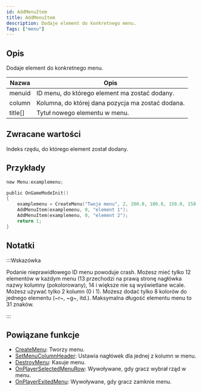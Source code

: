 ```yaml
---
id: AddMenuItem
title: AddMenuItem
description: Dodaje element do konkretnego menu.
Tags: ["menu"]
---
```


## Opis

Dodaje element do konkretnego menu.

| Nazwa   | Opis                                              |
| ------- | ------------------------------------------------- |
| menuid  | ID menu, do którego element ma zostać dodany.     |
| column  | Kolumna, do której dana pozycja ma zostać dodana. |
| title[] | Tytuł nowego elementu w menu.                     |

## Zwracane wartości

Indeks rzędu, do którego element został dodany.

## Przykłady

```c
new Menu:examplemenu;

public OnGameModeInit()
{
    examplemenu = CreateMenu("Twoje menu", 2, 200.0, 100.0, 150.0, 150.0);
    AddMenuItem(examplemenu, 0, "element 1");
    AddMenuItem(examplemenu, 0, "element 2");
    return 1;
}
```

## Notatki

:::Wskazówka

Podanie nieprawidłowego ID menu powoduje crash. Możesz mieć tylko 12 elementów w każdym menu (13 przechodzi na prawą stronę nagłówka nazwy kolumny (pokolorowany), 14 i większe nie są wyświetlane wcale. Możesz używać tylko 2 kolumn (0 i 1). Możesz dodać tylko 8 kolorów do jednego elementu (~r~, ~g~, itd.). Maksymalna długość elementu menu to 31 znaków.

:::

## Powiązane funkcje

- [CreateMenu](CreateMenu.md): Tworzy menu.
- [SetMenuColumnHeader](SetMenuColumnHeader.md): Ustawia nagłówek dla jednej z kolumn w menu.
- [DestroyMenu](DestroyMenu.md): Kasuje menu.
- [OnPlayerSelectedMenuRow](../callbacks/OnPlayerSelectedMenuRow.md): Wywoływane, gdy gracz wybrał rząd w menu.
- [OnPlayerExitedMenu](../callbacks/OnPlayerExitedMenu.md): Wywoływane, gdy gracz zamknie menu.

